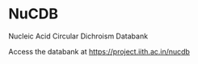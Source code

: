 # NuCDB
Nucleic Acid Circular Dichroism Databank

Access the databank at https://project.iith.ac.in/nucdb
